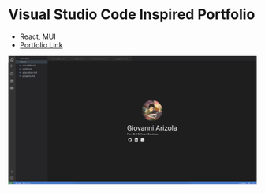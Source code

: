 # Visual Studio Code Inspired Portfolio

- React, MUI
- [Portfolio Link](https://giovanniarizola.xyz/)

![pwli](public/portfolioImage.png)
